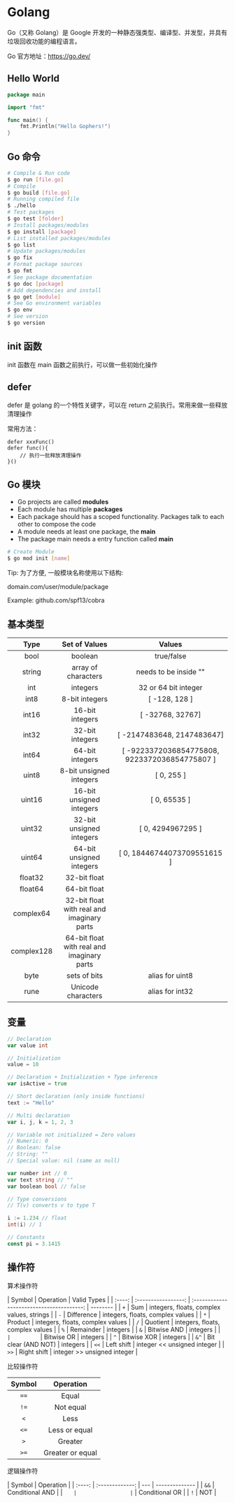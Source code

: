 # Golang

Go（又称 Golang）是 Google 开发的一种静态强类型、编译型、并发型，并具有垃圾回收功能的编程语言。

Go 官方地址：https://go.dev/

## Hello World

```go
package main

import "fmt"

func main() {
    fmt.Println("Hello Gophers!")
}
```

## Go 命令

```bash
# Compile & Run code
$ go run [file.go]
# Compile
$ go build [file.go]
# Running compiled file
$ ./hello
# Test packages
$ go test [folder]
# Install packages/modules
$ go install [package]
# List installed packages/modules
$ go list
# Update packages/modules
$ go fix
# Format package sources
$ go fmt
# See package documentation
$ go doc [package]
# Add dependencies and install
$ go get [module]
# See Go environment variables
$ go env
# See version
$ go version
```

## init 函数

init 函数在 main 函数之前执行，可以做一些初始化操作

## defer

defer 是 golang 的一个特性关键字，可以在 return 之前执行。常用来做一些释放清理操作

常用方法：

```
defer xxxFunc()
defer func(){
    // 执行一批释放清理操作
}()
```

## Go 模块

- Go projects are called **modules**
- Each module has multiple **packages**
- Each package should has a scoped functionality. Packages talk to each other to compose the code
- A module needs at least one package, the **main**
- The package main needs a entry function called **main**

```bash
# Create Module
$ go mod init [name]
```

Tip: 为了方便, 一般模块名称使用以下结构:

domain.com/user/module/package

Example: github.com/spf13/cobra

## 基本类型

|    Type    |               Set of Values                |                    Values                     |
| :--------: | :----------------------------------------: | :-------------------------------------------: |
|    bool    |                  boolean                   |                  true/false                   |
|   string   |            array of characters             |             needs to be inside ""             |
|    int     |                  integers                  |             32 or 64 bit integer              |
|    int8    |               8-bit integers               |                 [ -128, 128 ]                 |
|   int16    |              16-bit integers               |               [ -32768, 32767]                |
|   int32    |              32-bit integers               |          [ -2147483648, 2147483647]           |
|   int64    |              64-bit integers               | [ -9223372036854775808, 9223372036854775807 ] |
|   uint8    |          8-bit unsigned integers           |                  [ 0, 255 ]                   |
|   uint16   |          16-bit unsigned integers          |                 [ 0, 65535 ]                  |
|   uint32   |          32-bit unsigned integers          |               [ 0, 4294967295 ]               |
|   uint64   |          64-bit unsigned integers          |          [ 0, 18446744073709551615 ]          |
|  float32   |                32-bit float                |                                               |
|  float64   |                64-bit float                |                                               |
| complex64  | 32-bit float with real and imaginary parts |                                               |
| complex128 | 64-bit float with real and imaginary parts |                                               |
|    byte    |                sets of bits                |                alias for uint8                |
|    rune    |             Unicode characters             |                alias for int32                |

## 变量

```go
// Declaration
var value int

// Initialization
value = 10

// Declaration + Initialization + Type inference
var isActive = true

// Short declaration (only inside functions)
text := "Hello"

// Multi declaration
var i, j, k = 1, 2, 3

// Variable not initialized = Zero values
// Numeric: 0
// Boolean: false
// String: ""
// Special value: nil (same as null)

var number int // 0
var text string // ""
var boolean bool // false

// Type conversions
// T(v) converts v to type T

i := 1.234 // float
int(i) // 1

// Constants
const pi = 3.1415
```

## 操作符

算术操作符

| Symbol |      Operation      |                Valid Types                |
| :----: | :-----------------: | :---------------------------------------: | -------- |
|  `+`   |         Sum         | integers, floats, complex values, strings |
|  `-`   |     Difference      |     integers, floats, complex values      |
|  `*`   |       Product       |     integers, floats, complex values      |
|  `/`   |      Quotient       |     integers, floats, complex values      |
|  `%`   |      Remainder      |                 integers                  |
|  `&`   |     Bitwise AND     |                 integers                  |
|   `    |          `          |                Bitwise OR                 | integers |
|  `^`   |     Bitwise XOR     |                 integers                  |
|  `&^`  | Bit clear (AND NOT) |                 integers                  |
|  `<<`  |     Left shift      |        integer << unsigned integer        |
|  `>>`  |     Right shift     |        integer >> unsigned integer        |

比较操作符

| Symbol |    Operation     |
| :----: | :--------------: |
|  `==`  |      Equal       |
|  `!=`  |    Not equal     |
|  `<`   |       Less       |
|  `<=`  |  Less or equal   |
|  `>`   |     Greater      |
|  `>=`  | Greater or equal |

逻辑操作符

| Symbol |    Operation    |
| :----: | :-------------: | --- | -------------- |
|  `&&`  | Conditional AND |
|   `    |                 | `   | Conditional OR |
|  `!`   |       NOT       |

